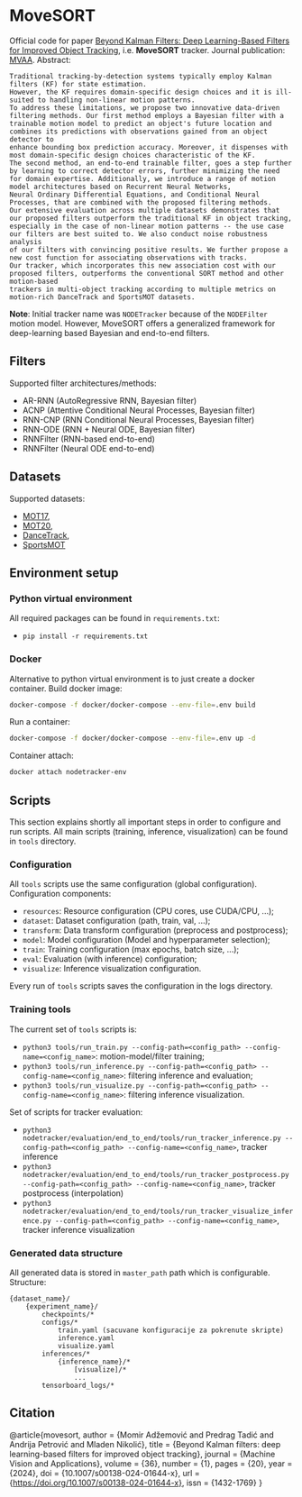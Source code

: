 # MoveSORT

Official code for paper [Beyond Kalman Filters: Deep Learning-Based Filters for Improved Object Tracking](https://arxiv.org/abs/2402.09865), 
i.e. **MoveSORT** tracker. Journal publication: [MVAA](https://link.springer.com/journal/138). Abstract:

```text
Traditional tracking-by-detection systems typically employ Kalman filters (KF) for state estimation. 
However, the KF requires domain-specific design choices and it is ill-suited to handling non-linear motion patterns. 
To address these limitations, we propose two innovative data-driven filtering methods. Our first method employs a Bayesian filter with a 
trainable motion model to predict an object's future location and combines its predictions with observations gained from an object detector to 
enhance bounding box prediction accuracy. Moreover, it dispenses with most domain-specific design choices characteristic of the KF. 
The second method, an end-to-end trainable filter, goes a step further by learning to correct detector errors, further minimizing the need 
for domain expertise. Additionally, we introduce a range of motion model architectures based on Recurrent Neural Networks, 
Neural Ordinary Differential Equations, and Conditional Neural Processes, that are combined with the proposed filtering methods. 
Our extensive evaluation across multiple datasets demonstrates that our proposed filters outperform the traditional KF in object tracking, 
especially in the case of non-linear motion patterns -- the use case our filters are best suited to. We also conduct noise robustness analysis 
of our filters with convincing positive results. We further propose a new cost function for associating observations with tracks. 
Our tracker, which incorporates this new association cost with our proposed filters, outperforms the conventional SORT method and other motion-based 
trackers in multi-object tracking according to multiple metrics on motion-rich DanceTrack and SportsMOT datasets. 
```

**Note**: Initial tracker name was `NODETracker` because of the `NODEFilter` motion model. However, MoveSORT
offers a generalized framework for deep-learning based Bayesian and end-to-end filters. 

## Filters

Supported filter architectures/methods:
- AR-RNN (AutoRegressive RNN, Bayesian filter)
- ACNP (Attentive Conditional Neural Processes, Bayesian filter)
- RNN-CNP (RNN Conditional Neural Processes, Bayesian filter)
- RNN-ODE (RNN + Neural ODE, Bayesian filter)
- RNNFilter (RNN-based end-to-end)
- RNNFilter (Neural ODE end-to-end)

## Datasets

Supported datasets: 
- [MOT17](https://motchallenge.net/), 
- [MOT20](https://motchallenge.net/), 
- [DanceTrack](https://github.com/DanceTrack/DanceTrack), 
- [SportsMOT](https://github.com/MCG-NJU/SportsMOT)

## Environment setup

### Python virtual environment

All required packages can be found in `requirements.txt`:
- `pip install -r requirements.txt`

### Docker

Alternative to python virtual environment is to just create a docker container. Build docker image:

```bash
docker-compose -f docker/docker-compose --env-file=.env build 
```

Run a container:

```bash
docker-compose -f docker/docker-compose --env-file=.env up -d
```

Container attach:

```bash
docker attach nodetracker-env
```

## Scripts

This section explains shortly all important steps in order to configure and run scripts.
All main scripts (training, inference, visualization) can be found in `tools` directory.

### Configuration

All `tools` scripts use the same configuration (global configuration).
Configuration components:
- `resources`: Resource configuration (CPU cores, use CUDA/CPU, ...);
- `dataset`: Dataset configuration (path, train, val, ...);
- `transform`: Data transform configuration (preprocess and postprocess);
- `model`: Model configuration (Model and hyperparameter selection);
- `train`: Training configuration (max epochs, batch size, ...);
- `eval`: Evaluation (with inference) configuration;
- `visualize`: Inference visualization configuration.

Every run of `tools` scripts saves the configuration in the logs directory.

### Training tools

The current set of `tools` scripts is:
- `python3 tools/run_train.py --config-path=<config_path> --config-name=<config_name>`: motion-model/filter training;
- `python3 tools/run_inference.py --config-path=<config_path> --config-name=<config_name>`: filtering inference and evaluation;
- `python3 tools/run_visualize.py --config-path=<config_path> --config-name=<config_name>`: filtering inference visualization.

Set of scripts for tracker evaluation:
- `python3 nodetracker/evaluation/end_to_end/tools/run_tracker_inference.py --config-path=<config_path> --config-name=<config_name>`, tracker inference
- `python3 nodetracker/evaluation/end_to_end/tools/run_tracker_postprocess.py --config-path=<config_path> --config-name=<config_name>`, tracker postprocess (interpolation)
- `python3 nodetracker/evaluation/end_to_end/tools/run_tracker_visualize_inference.py --config-path=<config_path> --config-name=<config_name>`, tracker inference visualization

### Generated data structure

All generated data is stored in `master_path` path which is configurable. Structure:

```
{dataset_name}/
    {experiment_name}/
        checkpoints/*
        configs/*
            train.yaml (sacuvane konfiguracije za pokrenute skripte)
            inference.yaml
            visualize.yaml
        inferences/*
            {inference_name}/*
                [visualize]/*   
                ...
        tensorboard_logs/*
```

## Citation

@article{movesort,
  author = {Momir Adžemović and Predrag Tadić and Andrija Petrović and Mladen Nikolić},
  title = {Beyond Kalman filters: deep learning-based filters for improved object tracking},
  journal = {Machine Vision and Applications},
  volume = {36},
  number = {1},
  pages = {20},
  year = {2024},
  doi = {10.1007/s00138-024-01644-x},
  url = {https://doi.org/10.1007/s00138-024-01644-x},
  issn = {1432-1769}
}

